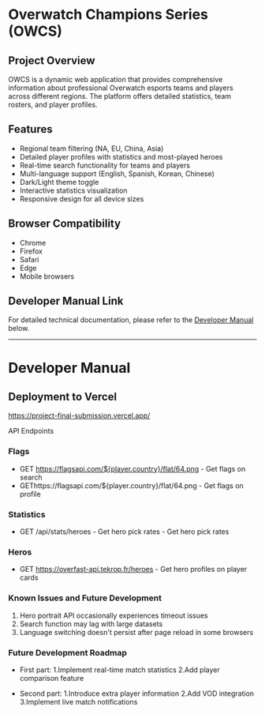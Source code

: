 # Overwatch Champions Series (OWCS)

## Project Overview
OWCS is a dynamic web application that provides comprehensive information about professional Overwatch esports teams and players across different regions. The platform offers detailed statistics, team rosters, and player profiles.

## Features
- Regional team filtering (NA, EU, China, Asia)
- Detailed player profiles with statistics and most-played heroes
- Real-time search functionality for teams and players
- Multi-language support (English, Spanish, Korean, Chinese)
- Dark/Light theme toggle
- Interactive statistics visualization
- Responsive design for all device sizes

## Browser Compatibility
- Chrome
- Firefox 
- Safari 
- Edge 
- Mobile browsers

## Developer Manual Link
For detailed technical documentation, please refer to the [Developer Manual](#developer-manual) below.

---

# Developer Manual

## Deployment to Vercel
https://project-final-submission.vercel.app/ 


API Endpoints
### Flags
- GET https://flagsapi.com/${player.country}/flat/64.png - Get flags on search
- GEThttps://flagsapi.com/${player.country}/flat/64.png - Get flags on profile
### Statistics
- GET /api/stats/heroes - Get hero pick rates - Get hero pick rates
### Heros
- GET https://overfast-api.tekrop.fr/heroes - Get hero profiles on player cards
### Known Issues and Future Development
1. Hero portrait API occasionally experiences timeout issues
2. Search function may lag with large datasets
3. Language switching doesn't persist after page reload in some browsers
### Future Development Roadmap
- First part:
1.Implement real-time match statistics
2.Add player comparison feature

- Second part:
1.Introduce extra player information
2.Add VOD integration
3.Implement live match notifications

